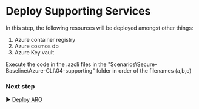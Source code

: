 # Deploy Supporting Services
In this step, the following resources will be deployed amongst other things:
1. Azure container registry
1. Azure cosmos db
1. Azure Key vault

Execute the code in the .azcli files in the "Scenarios\Secure-Baseline\Azure-CLI\04-supporting" folder in order of the filenames (a,b,c)

### Next step

:arrow_forward: [Deploy ARO](./05-aro.md)